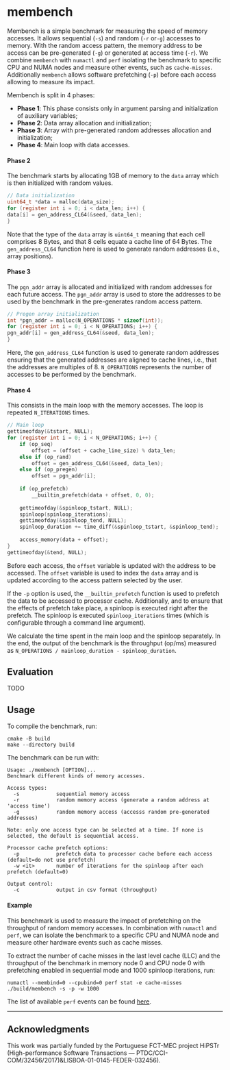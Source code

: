 # membench

Membench is a simple benchmark for measuring the speed of memory accesses. It allows sequential (`-s`) and random (`-r`
or`-g`) accesses to memory. With the random access pattern, the memory address to be access can be pre-generated (`-g`)
or generated at access time (`-r`). We combine `membench` with `numactl` and `perf` isolating the benchmark to specific
CPU and NUMA nodes and measure other events, such as `cache-misses`. Additionally `membench` allows software prefetching
(`-p`) before each access allowing to measure its impact.

Membench is split in 4 phases:

- **Phase 1**: This phase consists only in argument parsing and initialization of auxiliary variables;
- **Phase 2**: Data array allocation and initialization;
- **Phase 3**: Array with pre-generated random addresses allocation and initialization;
- **Phase 4**: Main loop with data accesses.

#### Phase 2

The benchmark starts by allocating 1GB of memory to the `data` array which is then initialized with random values.

```c
// Data initialization
uint64_t *data = malloc(data_size);
for (register int i = 0; i < data_len; i++) {
data[i] = gen_address_CL64(&seed, data_len);
}
```

Note that the type of the `data` array is `uint64_t` meaning that each cell comprises 8 Bytes, and that 8 cells equate a
cache line of 64 Bytes. The `gen_address_CL64` function here is used to generate random addresses (i.e., array
positions).

#### Phase 3

The `pgn_addr` array is allocated and initialized with random addresses for each future access. The `pgn_addr` array is
used to store the addresses to be used by the benchmark in the pre-generates random access pattern.

```c
// Pregen array initialization
int *pgn_addr = malloc(N_OPERATIONS * sizeof(int));
for (register int i = 0; i < N_OPERATIONS; i++) {
pgn_addr[i] = gen_address_CL64(&seed, data_len);
}
```

Here, the `gen_address_CL64` function is used to generate random addresses ensuring that the generated addresses are
aligned to cache lines, i.e., that the addresses are multiples of 8.
`N_OPERATIONS` represents the number of accesses to be performed by the benchmark.

#### Phase 4

This consists in the main loop with the memory accesses. The loop is repeated `N_ITERATIONS` times.

```c
// Main loop
gettimeofday(&tstart, NULL);
for (register int i = 0; i < N_OPERATIONS; i++) {
    if (op_seq)
        offset = (offset + cache_line_size) % data_len;
    else if (op_rand)
        offset = gen_address_CL64(&seed, data_len);
    else if (op_pregen)
        offset = pgn_addr[i];
    
    if (op_prefetch)
        __builtin_prefetch(data + offset, 0, 0);
    
    gettimeofday(&spinloop_tstart, NULL);
    spinloop(spinloop_iterations);
    gettimeofday(&spinloop_tend, NULL);
    spinloop_duration += time_diff(&spinloop_tstart, &spinloop_tend);
    
    access_memory(data + offset);
}
gettimeofday(&tend, NULL);
```

Before each access, the `offset` variable is updated with the address to be accessed. The `offset` variable is used to
index the `data` array and is updated according to the access pattern selected by the user.

If the `-p` option is used, the `__builtin_prefetch` function is used to prefetch the data to be accessed
to processor cache. Additionally, and to ensure that the effects of prefetch take place, a spinloop is executed right
after the prefetch. The spinloop is executed `spinloop_iterations` times (which is configurable through a command line
argument).

We calculate the time spent in the main loop and the spinloop separately. In the end, the output of the benchmark is
the throughput (op/ms) measured as `N_OPERATIONS / mainloop_duration - spinloop_duration`.

## Evaluation

TODO

## Usage

To compile the benchmark, run:

```
cmake -B build
make --directory build
```

The benchmark can be run with:

```
Usage: ./membench [OPTION]...
Benchmark different kinds of memory accesses.

Access types:
  -s            sequential memory access
  -r            random memory access (generate a random address at 'access time')
  -g            random memory access (accesss random pre-generated addresses)
  
Note: only one access type can be selected at a time. If none is selected, the default is sequential access. 

Processor cache prefetch options:
  -p            prefetch data to processor cache before each access (default=do not use prefetch)
  -w <it>       number of iterations for the spinloop after each prefetch (default=0)

Output control:
  -c            output in csv format (throughput)
```

#### Example

This benchmark is used to measure the impact of prefetching on the throughput of random memory accesses. In combination
with `numactl` and `perf`, we can isolate the benchmark to a specific CPU and NUMA node and measure other hardware 
events such as cache misses. 

To extract the number of cache misses in the last level cache (LLC) and the throughput of the benchmark in memory node 0
and CPU node 0 with prefetching enabled in sequential mode and 1000 spinloop iterations, run:


``` 
numactl --membind=0 --cpubind=0 perf stat -e cache-misses ./build/membench -s -p -w 1000
```

The list of available `perf` events can be found [here](https://perf.wiki.kernel.org/index.php/Tutorial#Available_events).

---

## Acknowledgments

This work was partially funded by the Portuguese FCT-MEC project HiPSTr (High-performance Software Transactions — PTDC/CCI-COM/32456/2017)&LISBOA-01-0145-FEDER-032456).
